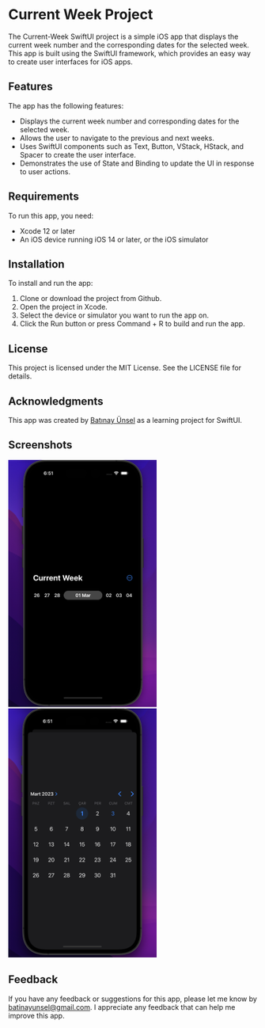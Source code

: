 
# Current Week Project

The Current-Week SwiftUI project is a simple iOS app that displays the current week number and the corresponding dates for the selected week. This app is built using the SwiftUI framework, which provides an easy way to create user interfaces for iOS apps.

## Features

The app has the following features:

- Displays the current week number and corresponding dates for the selected week.
- Allows the user to navigate to the previous and next weeks.
- Uses SwiftUI components such as Text, Button, VStack, HStack, and Spacer to create the user interface.
- Demonstrates the use of State and Binding to update the UI in response to user actions.

## Requirements

To run this app, you need:

- Xcode 12 or later
- An iOS device running iOS 14 or later, or the iOS simulator

## Installation

To install and run the app:

1. Clone or download the project from Github.
2. Open the project in Xcode.
3. Select the device or simulator you want to run the app on.
4. Click the Run button or press Command + R to build and run the app.

## License

This project is licensed under the MIT License. See the LICENSE file for details.

## Acknowledgments

This app was created by [Batınay Ünsel](https://github.com/batinay1337) as a learning project for SwiftUI.


## Screenshots

<img src="https://github.com/batinay1337/Current-Week/blob/main/ScreenShots/CurrentWeekMain.png?raw=true" alt="Main Screen" width="300">
<img src="https://github.com/batinay1337/Current-Week/blob/main/ScreenShots/CurrentWeekCalendar.png?raw=true" alt="Calendar Screen" width="300">

## Feedback

If you have any feedback or suggestions for this app, please let me know by batinayunsel@gmail.com. I appreciate any feedback that can help me improve this app.


